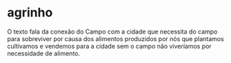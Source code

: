 # agrinho
O texto fala da conexão do Campo com a cidade que necessita do campo para sobreviver por causa dos alimentos produzidos por nós que plantamos cultivamos e vendemos para a cidade 
sem o campo não viveríamos por necessidade de alimento.

